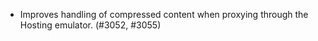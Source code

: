 - Improves handling of compressed content when proxying through the Hosting emulator. (#3052, #3055)
